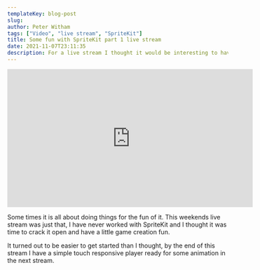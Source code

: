 ```yaml
---
templateKey: blog-post
slug: 
author: Peter Witham
tags: ["Video", "live stream", "SpriteKit"]
title: Some fun with SpriteKit part 1 live stream
date: 2021-11-07T23:11:35
description: For a live stream I thought it would be interesting to have some fun with SpriteKit
---
```


<iframe width="560" height="315" src="https://www.youtube.com/embed/cyR_XXC_vZI" title="YouTube video player" frameborder="0" allow="accelerometer; autoplay; clipboard-write; encrypted-media; gyroscope; picture-in-picture" allowfullscreen></iframe>

Some times it is all about doing things for the fun of it. This weekends live stream was just that, I have never worked with SpriteKit and I thought it was time to crack it open and have a little game creation fun.

It turned out to be easier to get started than I thought, by the end of this stream I have a simple touch responsive player ready for some animation in the next stream.